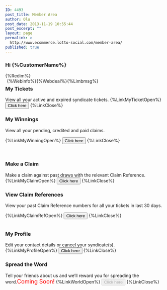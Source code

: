 ```yaml
---
ID: 4493
post_title: Member Area
author: Olu
post_date: 2013-11-19 10:55:44
post_excerpt: ""
layout: page
permalink: >
  http://www.ecommerce.lotto-social.com/member-area/
published: true
---
```

<article id="post-371" class="post-371 page type-page status-publish hentry">
<div class="entry-content col-lg-12">
<div class="row">
<div class="col-lg-12">
<div class="row">
<div class="col-lg-6 col-md-6 col-sm-12">
<h3 class="membername blue">Hi {%CustomerName%}</h3>
</div>
<div class="col-lg-6 col-md-6 col-sm-12 rt"><span class="rt"><span class="rt"><!--<span class="redemTxt">You have {%Points%} Lotto Reward Points--><span class="redeeminfo"></span></span></span></span><span class="rt">
{%Redim%} </span>

</div>
<div style="clear: both;"></div>
<div style="padding: 0 5px; float: left;">{%Webinfo%}{%Webdeal%}{%Limbmsg%}</div>
</div>
</div>
</div>
<div class="col-lg-12 bgDashboard" style="margin-top: 0px;">
<div class="row">
<div class="col-lg-6 col-md-6 col-sm-6 dashselect">

<img class="imgDash" src="http://lottosocial.s3.amazonaws.com/cms2/wp-content/uploads/2013/11/my-ticket2.png" alt="" />
<div class="dashTitle">
<h3 class="red">My Tickets</h3>
<span class="blockClear">View all your active and expired syndicate tickets.
</span>
{%LinkMyTicketOpen%}
<button class="btn btn-default login fl" type="button">Click here</button>
{%LinkClose%}

</div>
</div>
<div class="col-lg-6 col-md-6 col-sm-6 dashselect">

<img class="imgDash" src="http://lottosocial.s3.amazonaws.com/cms2/wp-content/uploads/2013/11/my-winning2.png" alt="" />
<div class="dashTitle">
<h3 class="red">My Winnings</h3>
<span class="blockClear">View all your pending, credited and paid claims.</span>

{%LinkMyWinningOpen%}
<button class="btn btn-default login fl" type="button">Click here</button>
{%LinkClose%}

</div>
&nbsp;

</div>
<div class="col-lg-6 col-md-6 col-sm-6 dashselect">

<img class="imgDash" src="http://lottosocial.s3.amazonaws.com/cms2/wp-content/uploads/2013/11/make-a-claim2.png" alt="" />
<div class="dashTitle">
<h3 class="red">Make a Claim</h3>
<span class="blockClear">Make a claim against past draws with the relevant Claim Reference.
</span>
{%LinkMyClaimOpen%}
<button class="btn btn-default login fl" type="button">Click here</button>
{%LinkClose%}

</div>
</div>
<div class="col-lg-6 col-md-6 col-sm-6 dashselect">

<img class="imgDash" src="http://lottosocial.s3.amazonaws.com/cms2/wp-content/uploads/2013/11/make-claim-edit2.png" alt="" />
<div class="dashTitle">
<h3 class="red">View Claim References</h3>
<span class="blockClear">View your past Claim Reference numbers for all your tickets in last 30 days.</span>

{%LinkMyClaimRefOpen%}
<button class="btn btn-default login fl" type="button">Click here
</button>
{%LinkClose%}

</div>
</div>
<div class="col-lg-6 col-md-6 col-sm-6 dashselect">

<img class="imgDash" src="http://lottosocial.s3.amazonaws.com/cms2/wp-content/uploads/2013/11/my-profile2.png" alt="" />
<div class="dashTitle">
<h3 class="red">My Profile</h3>
<span class="blockClear">Edit your contact details or cancel your syndicate(s).
</span>
{%LinkMyProfileOpen%}
<button class="btn btn-default login fl" type="button">Click here</button>
{%LinkClose%}

</div>
</div>
<div class="col-lg-6 col-md-6 col-sm-6 dashselect">

<img class="imgDash" src="http://lottosocial.s3.amazonaws.com/cms2/wp-content/uploads/2013/11/my-spread2.png" alt="" />
<div class="dashTitle">
<h3 class="red">Spread the Word</h3>
<span class="blockClear">Tell your friends about us and we’ll reward you for spreading the word.<span style="color: red; font-size: 18px;">Coming Soon!</span>
</span>
{%LinkWorldOpen%}
<button class="btn btn-default login fl" disabled="disabled" type="button">Click here</button>
{%LinkClose%}

</div>
</div>
</div>
</div>
</div>
<!-- .entry-content -->

</article>